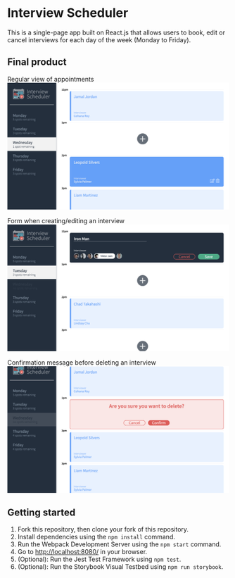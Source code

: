 # Interview Scheduler
This is a single-page app built on React.js that allows users to book, edit or cancel interviews for each day of the week (Monday to Friday).

## Final product 
Regular view of appointments
!["Regular appointments"](https://github.com/JCyan90/scheduler/blob/master/docs/appointments.png?raw=true)

Form when creating/editing an interview
!["Create/Edit form"](https://github.com/JCyan90/scheduler/blob/master/docs/create_edit_form.png?raw=true)

Confirmation message before deleting an interview
!["Delete confirmation"](https://github.com/JCyan90/scheduler/blob/master/docs/delete_confirmation.png?raw=true)

## Getting started
1. Fork this repository, then clone your fork of this repository.
2. Install dependencies using the `npm install` command.
3. Run the Webpack Development Server using the `npm start` command.
4. Go to <http://localhost:8080/> in your browser.
5. (Optional): Run the Jest Test Framework using `npm test`.
6. (Optional): Run the Storybook Visual Testbed using `npm run storybook`.

